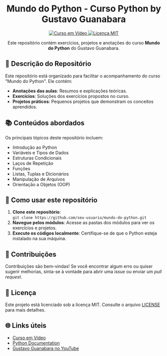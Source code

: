 <h1 align="center">Mundo do Python - Curso Python by Gustavo Guanabara</h1>

<p align="center">
  <a href="https://www.cursoemvideo.com/">
    <img src="https://img.shields.io/badge/Curso-Python-blue.svg" alt="Curso em Vídeo">
  </a>
  <a href="https://github.com/Matheusada">
    <img src="https://img.shields.io/badge/Licença-MIT-green.svg" alt="Licença MIT">
  </a>
</p>

<p align="center">Este repositório contém exercícios, projetos e anotações do curso <strong>Mundo do Python</strong> do Gustavo Guanabara.</p>

<h2>📘 Descrição do Repositório</h2>

<p>Este repositório está organizado para facilitar o acompanhamento do curso "Mundo do Python". Ele contém:</p>

<ul>
  <li><strong>Anotações das aulas</strong>: Resumos e explicações teóricas.</li>
  <li><strong>Exercícios</strong>: Soluções dos exercícios propostos no curso.</li>
  <li><strong>Projetos práticos</strong>: Pequenos projetos que demonstram os conceitos aprendidos.</li>
</ul>

<h2>📚 Conteúdos abordados</h2>

<p>Os principais tópicos deste repositório incluem:</p>

<ul>
  <li>Introdução ao Python</li>
  <li>Variáveis e Tipos de Dados</li>
  <li>Estruturas Condicionais</li>
  <li>Laços de Repetição</li>
  <li>Funções</li>
  <li>Listas, Tuplas e Dicionários</li>
  <li>Manipulação de Arquivos</li>
  <li>Orientação a Objetos (OOP)</li>
</ul>

<h2>🚀 Como usar este repositório</h2>

<ol>
  <li><strong>Clone este repositório</strong>:<br>
    <code>git clone https://github.com/seu-usuario/mundo-do-python.git</code>
  </li>
  <li><strong>Navegue pelos módulos</strong>: Acesse as pastas dos módulos para ver os exercícios e projetos.</li>
  <li><strong>Execute os códigos localmente</strong>: Certifique-se de que o Python esteja instalado na sua máquina.</li>
</ol>

<h2>🤝 Contribuições</h2>

<p>Contribuições são bem-vindas! Se você encontrar algum erro ou quiser sugerir melhorias, sinta-se à vontade para abrir uma <em>issue</em> ou enviar um <em>pull request</em>.</p>

<h2>📄 Licença</h2>

<p>Este projeto está licenciado sob a licença MIT. Consulte o arquivo <a href="https://github.com/seu-usuario/mundo-do-python/blob/main/LICENSE">LICENSE</a> para mais detalhes.</p>

<h2>🌐 Links úteis</h2>

<ul>
  <li><a href="https://www.cursoemvideo.com/">Curso em Vídeo</a></li>
  <li><a href="https://docs.python.org/3/">Python Documentation</a></li>
  <li><a href="https://www.youtube.com/c/CursoemVídeo">Gustavo Guanabara no YouTube</a></li>
</ul>
